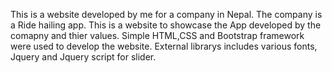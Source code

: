 This is a website developed by me for a company in Nepal.
The company is a Ride hailing app.
This is a website to showcase the App developed by the comapny and thier values. 
Simple HTML,CSS and Bootstrap framework were used to develop the website.
External librarys includes various fonts, Jquery and Jquery script for slider.
